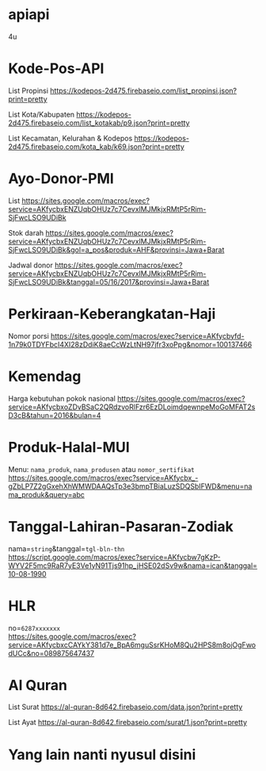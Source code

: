 # apiapi
4u

# Kode-Pos-API
List Propinsi
https://kodepos-2d475.firebaseio.com/list_propinsi.json?print=pretty

List Kota/Kabupaten
https://kodepos-2d475.firebaseio.com/list_kotakab/p9.json?print=pretty

List Kecamatan, Kelurahan & Kodepos
https://kodepos-2d475.firebaseio.com/kota_kab/k69.json?print=pretty

# Ayo-Donor-PMI
List
https://sites.google.com/macros/exec?service=AKfycbxENZUqbOHUz7c7CevxlMJMkjxRMtP5rRim-SjFwcLSO9UDiBk

Stok darah
https://sites.google.com/macros/exec?service=AKfycbxENZUqbOHUz7c7CevxlMJMkjxRMtP5rRim-SjFwcLSO9UDiBk&gol=a_pos&produk=AHF&provinsi=Jawa+Barat

Jadwal donor
https://sites.google.com/macros/exec?service=AKfycbxENZUqbOHUz7c7CevxlMJMkjxRMtP5rRim-SjFwcLSO9UDiBk&tanggal=05/16/2017&provinsi=Jawa+Barat

# Perkiraan-Keberangkatan-Haji
Nomor porsi
https://sites.google.com/macros/exec?service=AKfycbyfd-1n79k0TDYFbcI4XI28zDdiK8aeCcWzLtNH97jfr3xoPpg&nomor=100137466

# Kemendag
Harga kebutuhan pokok nasional
https://sites.google.com/macros/exec?service=AKfycbxoZDvBSaC2QRdzvoRlFzr6EzDLoimdqewnpeMoGoMFAT2sD3cB&tahun=2016&bulan=4

# Produk-Halal-MUI
Menu: <code>nama_produk</code>, <code>nama_produsen</code> atau <code>nomor_sertifikat</code> <br>
https://sites.google.com/macros/exec?service=AKfycbx_-gZbLP7Z2gGxehXhWMWDAAQsTp3e3bmpTBiaLuzSDQSbIFWD&menu=nama_produk&query=abc

# Tanggal-Lahiran-Pasaran-Zodiak
nama=<code>string</code>&tanggal=<code>tgl-bln-thn</code><br>
https://script.google.com/macros/exec?service=AKfycbw7gKzP-WYV2F5mc9RaR7yE3Ve1yN91Tjs91hp_jHSE02dSv9w&nama=ican&tanggal=10-08-1990

# HLR
no=<code>6287xxxxxxx</code><br>
https://sites.google.com/macros/exec?service=AKfycbxcCAYkY381d7e_BpA6mguSsrKHoM8Qu2HPS8m8ojOgFwodUCc&no=089875647437

# Al Quran
List Surat
https://al-quran-8d642.firebaseio.com/data.json?print=pretty

List Ayat
https://al-quran-8d642.firebaseio.com/surat/1.json?print=pretty

# Yang lain nanti nyusul disini
